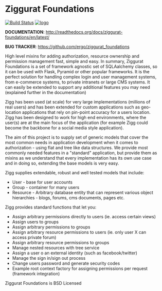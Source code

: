 # Ziggurat Foundations

[![Build Status]](https://travis-ci.org/ergo/ziggurat_foundations) [![logo]](https://gitter.im/ergo/ziggurat_foundations)

**DOCUMENTATION**: http://readthedocs.org/docs/ziggurat-foundations/en/latest/

**BUG TRACKER**: https://github.com/ergo/ziggurat_foundations

High level mixins for adding authorization, resource ownership and permission management
fast, simple and easy. In summary, Ziggurat Foundations is a set of framework agnostic
set of SQLAalchemy classes, so it can be used with Flask, Pyramid or other popular frameworks.
It is the perfect solution for handling complex login and user
management systems, from e-commerce systems, to private intranets or large CMS systems.
It can easily be extended to support any additional features you may need (explained
further in the documentation)

Zigg has been used (at scale) for very large implementations (millions of real users) and
has been extended for custom applications such as geo-location applications that rely
on pin-point accuracy for a users location. Zigg has been designed to work for
high end environments, where the user(s) are at the main focus of the application
(for example Zigg could become the backbone for a social media style application).

The aim of this project is to supply set of generic models that cover the most
common needs in application development when it comes to authorization - using
flat and tree like data structures. We provide most commonly needed features in a "standard"
application, but provide them as mixins as we understand that every implementation
has its own use case and in doing so, extending the base models is very easy.

Zigg supplies extendable, robust and well tested models that include:

- User - base for user accounts
- Group - container for many users
- Resource - Arbitrary database entity that can represent various object hierarchies -
  blogs, forums, cms documents, pages etc.

Zigg provides standard functions that let you:

- Assign arbitrary permissions directly to users (ie. access certain views)
- Assign users to groups
- Assign arbitrary permissions to groups
- Assign arbitrary resource permissions to users (ie. only user X can access private forum)
- Assign arbitrary resource permissions to groups
- Manage nested resources with tree service
- Assign a user o an external identity (such as facebook/twitter)
- Manage the sign in/sign out process
- Change users password and generate security codes
- Example root context factory for assigning permissions per request (framework integration)


Ziggurat Foundations is BSD Licensed

[Build Status]: https://travis-ci.org/ergo/ziggurat_foundations.svg?branch=master
[logo]: https://badges.gitter.im/ergo/ziggurat_foundations.svg

